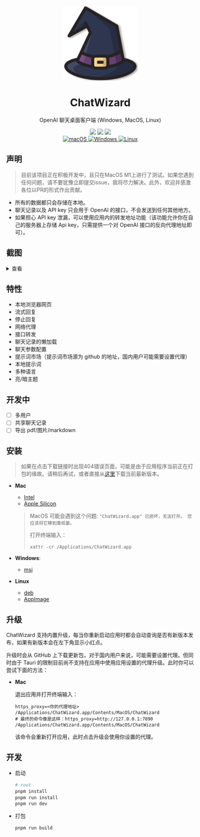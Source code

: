 <p align="center">
  <img width="200" src="./assets/logo.png" alt="ChatWizard">
  <h1 align="center">ChatWizard</h1>
  <p align="center">OpenAI 聊天桌面客户端 (Windows, MacOS, Linux)</p>
</p>

<div align=center>
  <div align=center>
  </div>
  <div>
    <img src="https://img.shields.io/github/package-json/v/lisiur/ChatWizard" />
    <img src="https://visitor-badge.glitch.me/badge?page_id=lisiur.ChatWizard" />
    <img src="https://img.shields.io/github/downloads/lisiur/ChatWizard/total" />
  </div>
  <div>
    <a href="https://github.com/lisiur/ChatWizard/releases/latest">
      <img alt="macOS" src="https://img.shields.io/badge/-macOS-black?logo=apple&logoColor=white" />
    </a>
    <a href="https://github.com/lisiur/ChatWizard/releases/latest">
      <img alt="Windows" src="https://img.shields.io/badge/-Windows-blue?logo=windows&logoColor=white" />
    </a>
    <a href="https://github.com/lisiur/ChatWizard/releases/latest">
      <img alt="Linux" src="https://img.shields.io/badge/-Linux-yellow?logo=linux&logoColor=white" />
    </a>
  </div>
</div>

## 声明

> 目前该项目正在积极开发中，且只在MacOS M1上进行了测试。如果您遇到任何问题，请不要犹豫立即提交issue，我将尽力解决。此外，欢迎并感激各位以PR的形式作出贡献。

- 所有的数据都只会存储在本地。
- 聊天记录以及 API key 只会用于 OpenAI 的接口，不会发送到任何其他地方。
- 如果担心 API key 泄漏，可以使用应用内的转发地址功能（该功能允许你在自己的服务器上存储 Api key，只需提供一个对 OpenAI 接口的反向代理地址即可）。

## 截图

<details>
<summary>查看</summary>
<img src="./assets/chat.jpeg" />
<img src="./assets/chat-menus.jpeg" />
<img src="./assets/chat-config.jpeg" />
<img src="./assets/prompt.jpeg" />
<img src="./assets/prompt-menus.jpeg" />
<img src="./assets/prompt-market.jpeg" />
<img src="./assets/prompt-market-menu.jpeg" />
<img src="./assets/setting.jpeg" />
<img src="./assets/light-theme.jpeg" />
</details>


## 特性

- 本地浏览器网页
- 流式回复
- 停止回复
- 网络代理
- 接口转发
- 聊天记录的懒加载
- 聊天参数配置
- 提示词市场（提示词市场源为 github 的地址，国内用户可能需要设置代理）
- 本地提示词
- 多种语言
- 亮/暗主题

## 开发中

- [ ] 多用户
- [ ] 共享聊天记录
- [ ] 导出 pdf/图片/markdown

## 安装

> 如果在点击下载链接时出现404错误页面，可能是由于应用程序当前正在打包的缘故。请稍后再试，或者直接从[这里](https://github.com/lisiur/ChatWizard/releases/latest)下载当前最新版本。

- **Mac**

    - [Intel](https://github.com/lisiur/ChatWizard/releases/download/v0.0.59/ChatWizard_0.0.59_x64.dmg)
    - [Apple Silicon](https://github.com/lisiur/ChatWizard/releases/download/v0.0.59/ChatWizard_0.0.59_aarch64.dmg)

    > MacOS 可能会遇到这个问题: `"ChatWizard.app" 已损坏，无法打开。 您应该将它移到废纸篓。`
    > 
    > 打开终端输入：
    > 
    > ```shell
    > xattr -cr /Applications/ChatWizard.app
    > ```

- **Windows**: 

    - [msi](https://github.com/lisiur/ChatWizard/releases/download/v0.0.59/ChatWizard_0.0.59_x64_en-US.msi)

- **Linux**
    - [deb](https://github.com/lisiur/ChatWizard/releases/download/v0.0.59/chat-wizard_0.0.59_amd64.deb)
    - [AppImage](https://github.com/lisiur/ChatWizard/releases/download/v0.0.59/chat-wizard_0.0.59_amd64.AppImage)

## 升级

ChatWizard 支持内置升级，每当你重新启动应用时都会自动查询是否有新版本发布，如果有新版本会在左下角显示小红点。

升级时会从 GitHub 上下载更新包，对于国内用户来说，可能需要设置代理。但同时由于 Tauri 的限制目前尚不支持在应用中使用应用设置的代理升级。此时你可以尝试下面的方法：

- **Mac**
  
  退出应用并打开终端输入：

  ```
  https_proxy=<你的代理地址> /Applications/ChatWizard.app/Contents/MacOS/ChatWizard
  # 最终的命令像是这样：https_proxy=http://127.0.0.1:7890 /Applications/ChatWizard.app/Contents/MacOS/ChatWizard
  ```
  该命令会重新打开应用，此时点击升级会使用你设置的代理。

## 开发

- 启动

    ```bash
    # root
    pnpm install
    pnpm run install
    pnpm run dev
    ```

- 打包

    ```bash
    pnpm run build
    ```